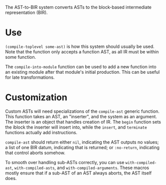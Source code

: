 The AST-to-BIR system converts ASTs to the block-based intermediate representation (BIR).

# Use

`(compile-toplevel some-ast)` is how this system should usually be used. Note that the function only accepts a function AST, as all IR must be within some function.

The `compile-into-module` function can be used to add a new function into an existing module after that module's initial production. This can be useful for late transformations.

# Customization

Custom ASTs will need specializations of the  `compile-ast` generic function. This function takes an AST, an "inserter", and the system as an argument. The inserter is an object that handles creation of IR. The `begin` function sets the iblock the inserter will insert into, while the `insert`, and `terminate` functions actually add instructions.

`compile-ast` should return either `nil`, indicating the AST outputs no values; a list of one BIR datum, indicating that is returned; or `:no-return`, indicating that control aborts somehow.

To smooth over handling sub-ASTs correctly, you can use `with-compiled-ast`, `with-compiled-asts`, and `with-compiled-arguments`. These macros mostly ensure that if a sub-AST of an AST always aborts, the AST itself does.
